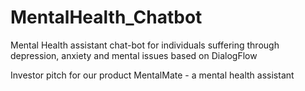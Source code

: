 # MentalHealth_Chatbot
Mental Health assistant chat-bot for individuals suffering through depression, anxiety and mental issues based on DialogFlow 

Investor pitch for our product MentalMate - a mental health assistant
